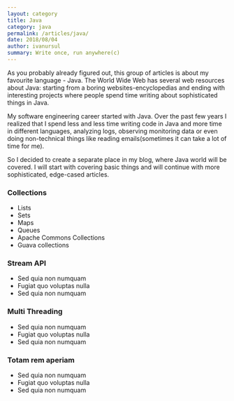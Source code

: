 ```yaml
---
layout: category
title: Java
category: java
permalink: /articles/java/
date: 2018/08/04
author: ivanursul
summary: Write once, run anywhere(c)
---
```


As you probably already figured out, this group of articles is about my favourite language - Java. The World Wide Web has several web resources about Java: starting from a boring websites-encyclopedias and ending with interesting projects where people spend time writing about sophisticated things in Java.

My software engineering career started with Java. Over the past few years I realized that I spend less and less time writing code in Java and more time in different languages, analyzing logs, observing monitoring data or even doing non-technical things like reading emails(sometimes it can take a lot of time for me). 

So I decided to create a separate place in my blog, where Java world will be covered. I will start with covering basic things and will continue with more sophisticated, edge-cased articles.

### Collections

* Lists
* Sets
* Maps
* Queues
* Apache Commons Collections
* Guava collections

### Stream API

* Sed quia non numquam
* Fugiat quo voluptas nulla
* Sed quia non numquam

### Multi Threading

* Sed quia non numquam
* Fugiat quo voluptas nulla
* Sed quia non numquam

### Totam rem aperiam

* Sed quia non numquam
* Fugiat quo voluptas nulla
* Sed quia non numquam